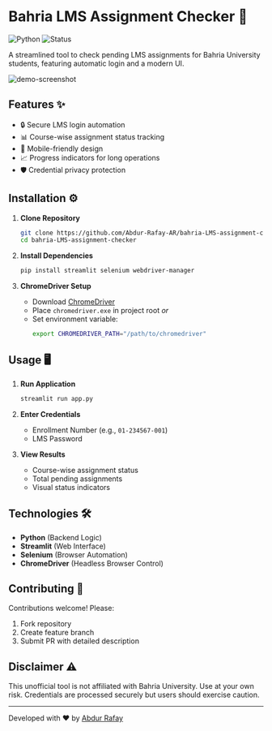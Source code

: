
# Bahria LMS Assignment Checker 🚀

![Python](https://img.shields.io/badge/Python-3.8%2B-blue)
![Status](https://img.shields.io/badge/Status-Active-brightgreen)

A streamlined tool to check pending LMS assignments for Bahria University students, featuring automatic login and a modern UI.

![demo-screenshot](https://github.com/user-attachments/assets/2d7ce3ba-0ad1-4e37-9c50-0faac1b211c0)

## Features ✨
- 🔒 Secure LMS login automation
- 📊 Course-wise assignment status tracking
- 📱 Mobile-friendly design
- 📈 Progress indicators for long operations
- 🛡️ Credential privacy protection

## Installation ⚙️

1. **Clone Repository**
   ```bash
   git clone https://github.com/Abdur-Rafay-AR/bahria-LMS-assignment-checker.git
   cd bahria-LMS-assignment-checker
   ```

2. **Install Dependencies**
   ```bash
   pip install streamlit selenium webdriver-manager
   ```

3. **ChromeDriver Setup**
   - Download [ChromeDriver](https://chromedriver.chromium.org/)
   - Place `chromedriver.exe` in project root _or_
   - Set environment variable:
     ```bash
     export CHROMEDRIVER_PATH="/path/to/chromedriver"
     ```

## Usage 🖥️

1. **Run Application**
   ```bash
   streamlit run app.py
   ```

2. **Enter Credentials**
   - Enrollment Number (e.g., `01-234567-001`)
   - LMS Password

3. **View Results**
   - Course-wise assignment status
   - Total pending assignments
   - Visual status indicators

## Technologies 🛠️
- **Python** (Backend Logic)
- **Streamlit** (Web Interface)
- **Selenium** (Browser Automation)
- **ChromeDriver** (Headless Browser Control)

## Contributing 🤝
Contributions welcome! Please:
1. Fork repository
2. Create feature branch
3. Submit PR with detailed description

## Disclaimer ⚠️
This unofficial tool is not affiliated with Bahria University. Use at your own risk. Credentials are processed securely but users should exercise caution.

---

Developed with ❤️ by [Abdur Rafay](https://github.com/Abdur-Rafay-AR)  
